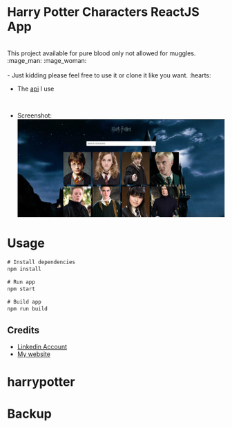 # Harry Potter Characters ReactJS App
</br>
This project available for pure blood only not allowed for muggles. :mage_man:	:mage_woman:	
</br>
</br>
- Just kidding please feel free to use it or clone it like you want. :hearts:	
</br>

- The [api](https://hp-api.herokuapp.com/)  I use
</br>

- Screenshot:
![image](src/img/screenshot.jpg)

# Usage

```
# Install dependencies
npm install
```

```
# Run app
npm start
```

```
# Build app
npm run build
```
Credits
-------
- [Linkedin Account](https://www.linkedin.com/in/somarkn99/)  </br>
- [My website](https://www.somar-kesen.com/)
# harrypotter
# Backup

